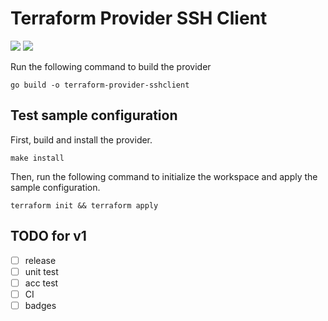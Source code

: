 # Terraform Provider SSH Client

[![](https://img.shields.io/github/go-mod/go-version/luma-planet/terraform-provider-sshclient?style=flat-square)](https://github.com/luma-planet/terraform-provider-sshclient)
[![](https://img.shields.io/github/workflow/status/luma-planet/terraform-provider-sshclient/staticcheck?style=flat-square)]()

Run the following command to build the provider

```shell
go build -o terraform-provider-sshclient
```

## Test sample configuration

First, build and install the provider.

```shell
make install
```

Then, run the following command to initialize the workspace and apply the sample configuration.

```shell
terraform init && terraform apply
```

## TODO for v1

- [ ] release
- [ ] unit test
- [ ] acc test
- [ ] CI
- [ ] badges
